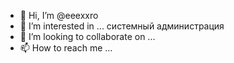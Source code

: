 - 👋 Hi, I’m @eeexxro
- 👀 I’m interested in ... системный администрация
- 💞️ I’m looking to collaborate on ...
- 📫 How to reach me ...

<!---
eeexxro/eeexxro is a ✨ special ✨ repository because its `README.md` (this file) appears on your GitHub profile.
You can click the Preview link to take a look at your changes.
--->
